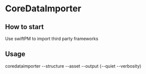 # CoreDataImporter

## How to start

Use swiftPM to import third party frameworks

## Usage

coredataimporter --structure <path> --asset <path> --output <path> (--quiet --verbosity)
